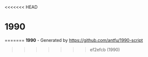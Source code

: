 <<<<<<< HEAD
# 1990
=======
**1990** - Generated by https://github.com/antfu/1990-script
>>>>>>> ef2efcb (1990)
